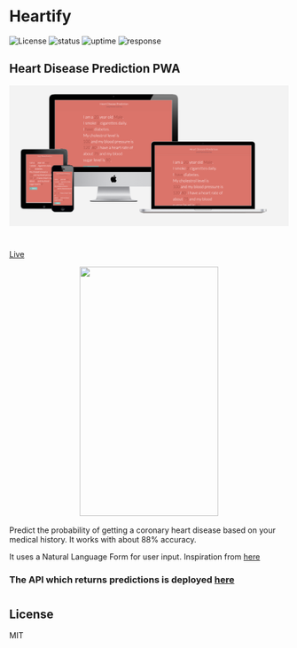# Heartify

![License](https://badgen.net/badge/license/MIT/blue)
![status](https://badgen.net/uptime-robot/status/m781547257-02e85bf091a6cde871b002fe)
![uptime](https://badgen.net/uptime-robot/day/m781547257-02e85bf091a6cde871b002fe)
![response](https://badgen.net/uptime-robot/response/m781547257-02e85bf091a6cde871b002fe)

## Heart Disease Prediction PWA

<img src="mockup.png">

#

[Live](https://heartify.netlify.com)

<center>
	<img src="demo.gif" height="450" width="250">
</center>

Predict the probability of getting a coronary heart disease based on your medical history.
It works with about 88% accuracy.

It uses a Natural Language Form for user input. Inspiration from [here](https://tympanus.net/codrops/)


### The API which returns predictions is deployed [here](https://heartapi.herokuapp.com)
#
## License
MIT
